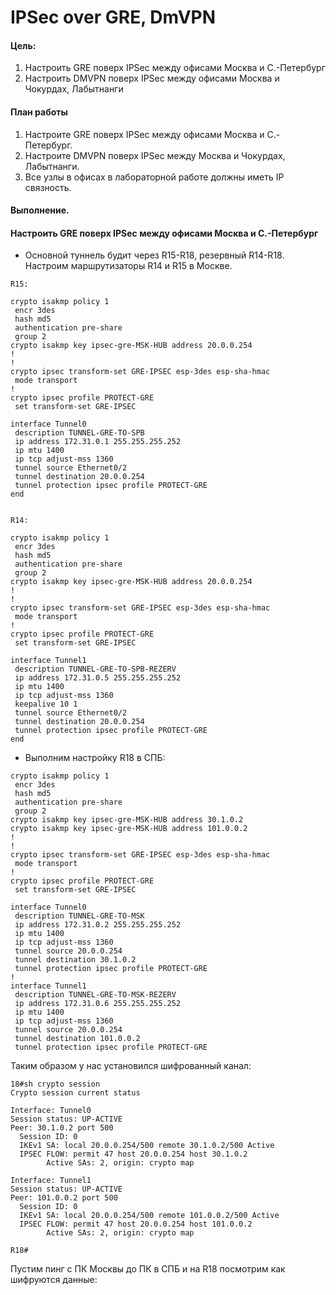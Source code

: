 # IPSec over GRE, DmVPN

#### Цель:

1. Настроить GRE поверх IPSec между офисами Москва и С.-Петербург
2. Настроить DMVPN поверх IPSec между офисами Москва и Чокурдах, Лабытнанги


#### План работы

1. Настроите GRE поверх IPSec между офисами Москва и С.-Петербург.
2. Настроите DMVPN поверх IPSec между Москва и Чокурдах, Лабытнанги.
3. Все узлы в офисах в лабораторной работе должны иметь IP связность.

#### Выполнение.

#### Настроить GRE поверх IPSec между офисами Москва и С.-Петербург

* Основной туннель будит через R15-R18, резервный R14-R18. Настроим маршрутизаторы R14 и R15 в Москве. 

```
R15:

crypto isakmp policy 1
 encr 3des
 hash md5 
 authentication pre-share
 group 2
crypto isakmp key ipsec-gre-MSK-HUB address 20.0.0.254     
!
!
crypto ipsec transform-set GRE-IPSEC esp-3des esp-sha-hmac 
 mode transport
!
crypto ipsec profile PROTECT-GRE
 set transform-set GRE-IPSEC

interface Tunnel0
 description TUNNEL-GRE-TO-SPB
 ip address 172.31.0.1 255.255.255.252
 ip mtu 1400
 ip tcp adjust-mss 1360
 tunnel source Ethernet0/2
 tunnel destination 20.0.0.254
 tunnel protection ipsec profile PROTECT-GRE
end


R14:

crypto isakmp policy 1
 encr 3des
 hash md5 
 authentication pre-share
 group 2
crypto isakmp key ipsec-gre-MSK-HUB address 20.0.0.254     
!
!
crypto ipsec transform-set GRE-IPSEC esp-3des esp-sha-hmac 
 mode transport
!
crypto ipsec profile PROTECT-GRE
 set transform-set GRE-IPSEC 

interface Tunnel1
 description TUNNEL-GRE-TO-SPB-REZERV
 ip address 172.31.0.5 255.255.255.252
 ip mtu 1400
 ip tcp adjust-mss 1360
 keepalive 10 1
 tunnel source Ethernet0/2
 tunnel destination 20.0.0.254
 tunnel protection ipsec profile PROTECT-GRE
end

```

* Выполним настройку R18 в СПБ:

```
crypto isakmp policy 1
 encr 3des
 hash md5 
 authentication pre-share
 group 2
crypto isakmp key ipsec-gre-MSK-HUB address 30.1.0.2       
crypto isakmp key ipsec-gre-MSK-HUB address 101.0.0.2      
!
!
crypto ipsec transform-set GRE-IPSEC esp-3des esp-sha-hmac 
 mode transport
!
crypto ipsec profile PROTECT-GRE
 set transform-set GRE-IPSEC

interface Tunnel0
 description TUNNEL-GRE-TO-MSK
 ip address 172.31.0.2 255.255.255.252
 ip mtu 1400
 ip tcp adjust-mss 1360
 tunnel source 20.0.0.254
 tunnel destination 30.1.0.2
 tunnel protection ipsec profile PROTECT-GRE
!
interface Tunnel1
 description TUNNEL-GRE-TO-MSK-REZERV
 ip address 172.31.0.6 255.255.255.252
 ip mtu 1400
 ip tcp adjust-mss 1360
 tunnel source 20.0.0.254
 tunnel destination 101.0.0.2
 tunnel protection ipsec profile PROTECT-GRE
```

Таким образом у нас установился шифрованный канал:

```
18#sh crypto session 
Crypto session current status

Interface: Tunnel0
Session status: UP-ACTIVE     
Peer: 30.1.0.2 port 500 
  Session ID: 0  
  IKEv1 SA: local 20.0.0.254/500 remote 30.1.0.2/500 Active 
  IPSEC FLOW: permit 47 host 20.0.0.254 host 30.1.0.2 
        Active SAs: 2, origin: crypto map

Interface: Tunnel1
Session status: UP-ACTIVE     
Peer: 101.0.0.2 port 500 
  Session ID: 0  
  IKEv1 SA: local 20.0.0.254/500 remote 101.0.0.2/500 Active 
  IPSEC FLOW: permit 47 host 20.0.0.254 host 101.0.0.2 
        Active SAs: 2, origin: crypto map

R18#
```
Пустим пинг с ПК Москвы до ПК в СПБ и на R18 посмотрим как шифруются данные:


